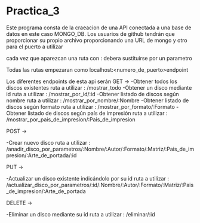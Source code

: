 # Practica_3

Este programa consta de la craeacion de una API conectada a una base de datos en este caso MONGO_DB.
Los usuarios de github tendrán que proporcionar su propio archivo proporcionando una URL de mongo y otro para el puerto a utilizar

cada vez que aparezcan una ruta con :<valor> debera sustituirse por un parametro

Todas las rutas empezaran como localhost:<numero_de_puerto>endpoint

Los diferentes endpoints de esta api serán
GET ->
-Obtener todos los discos existentes
ruta a utilizar : /mostrar_todo
-Obtener un disco mediante id
ruta a utilizar : /mostrar_por_id/:id
-Obtener listado de discos según nombre
ruta a utilizar : /mostrar_por_nombre/:Nombre
-Obtener listado de discos según formato
ruta a utilizar : /mostrar_por_formato/:Formato
-Obtener listado de discos según país de impresión
ruta a utilizar : /mostrar_por_pais_de_impresion/:Pais_de_impresion

POST ->

-Crear nuevo disco
ruta a utilizar : /anadir_disco_por_parametros/:Nombre/:Autor/:Formato/:Matriz/:Pais_de_impresion/:Arte_de_portada/:id

PUT ->

-Actualizar un disco existente indicándolo por su id
ruta a utilizar : /actualizar_disco_por_parametros/:id/:Nombre/:Autor/:Formato/:Matriz/:Pais_de_impresion/:Arte_de_portada

DELETE ->

-Eliminar un disco mediante su id
ruta a utilizar : /eliminar/:id
